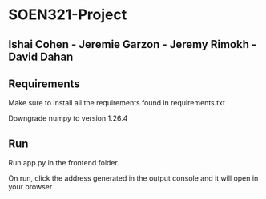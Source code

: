 # SOEN321-Project
## Ishai Cohen - Jeremie Garzon - Jeremy Rimokh - David Dahan




## Requirements
Make sure to install all the requirements found in requirements.txt 

Downgrade numpy to version 1.26.4



## Run

Run app.py in the frontend folder.

On run, click the address generated in the output console and it will open in your browser
